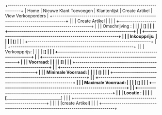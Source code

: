 +------------------------------------------------------------------------------------+
| Home | Nieuwe Klant Toevoegen | Klantenlijst | Create Artikel | View Verkooporders |
+------------------------------------------------------------------------------------+
|                                                                                    |
|                               Create Artikel                                       |
|                                                                                    |
|    +---------------------------------------------------------------+               |
|    | Omschrijving  :                                               |               |
|    | [____________________________________________________]        |               |
|    +---------------------------------------------------------------+               |
|    +---------------------------------------------------------------+               |
|    | Inkoopprijs:                                                  |               |
|    | [____________________________________________________]        |               |
|    +---------------------------------------------------------------+               |
|    +---------------------------------------------------------------+               |
|    | Verkoopprijs:                                                 |               |
|    | [____________________________________________________]        |               |
|    +---------------------------------------------------------------+               |
|    +---------------------------------------------------------------+               |
|    | Voorraad:                                                     |               |
|    | [____________________________]                                |               |
|    +---------------------------------------------------------------+               |
|    +---------------------------------------------------------------+               |
|    | Minimale Voorraad:                                            |               |
|    | [____________________________________________________]        |               |
|    +---------------------------------------------------------------+               |
|    +---------------------------------------------------------------+               |
|    | Maximale Voorraad:                                            |               |
|    | [____________________________________________________]        |               |
|    +---------------------------------------------------------------+               |
|    +---------------------------------------------------------------+               |
|    | Locatie :                                                     |               |
|    | [____________________________________________________]        |               |
|    +---------------------------------------------------------------+               |
|                                                                                    |
|                           [create Artikel]                                         |
|                                                                                    |
+------------------------------------------------------------------------------------+
